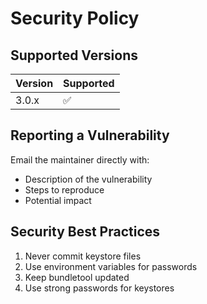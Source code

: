 ﻿# Security Policy

## Supported Versions

| Version | Supported          |
| ------- | ------------------ |
| 3.0.x   | :white_check_mark: |

## Reporting a Vulnerability

Email the maintainer directly with:
- Description of the vulnerability
- Steps to reproduce
- Potential impact

## Security Best Practices

1. Never commit keystore files
2. Use environment variables for passwords
3. Keep bundletool updated
4. Use strong passwords for keystores
